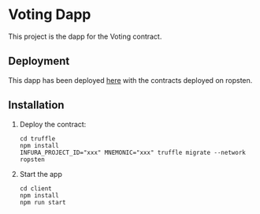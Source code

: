 # Voting Dapp
This project is the dapp for the Voting contract.

## Deployment
This dapp has been deployed [here](https://voting-4854d.web.app/) with the contracts deployed on ropsten.

## Installation
1. Deploy the contract:
    ```
    cd truffle
    npm install
    INFURA_PROJECT_ID="xxx" MNEMONIC="xxx" truffle migrate --network ropsten
    ```

2. Start the app
    ```
    cd client
    npm install
    npm run start
    ```